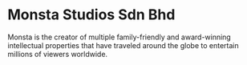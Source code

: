 # Monsta Studios Sdn Bhd
Monsta is the creator of multiple family-friendly and award-winning intellectual properties that have traveled around the globe to entertain millions of viewers worldwide.
